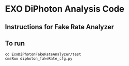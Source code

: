 # EXO DiPhoton Analysis Code

## Instructions for Fake Rate Analyzer

## To run

```
cd ExoDiPhotonFakeRateAnalyzer/test  
cmsRun diphoton_fakeRate_cfg.py
```